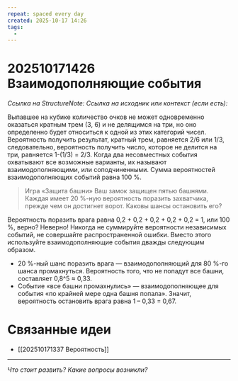 ```yaml
---
repeat: spaced every day
created: 2025-10-17 14:26
tags:
  - 
---
```

# 202510171426 Взаимодополняющие события

*Ссылка на StructureNote:*
*Ссылка на исходник или контекст (если есть):*

Выпавшее на кубике количество очков не может одновременно оказаться кратным трем (3, 6) и не делящимся на три, но оно определенно будет относиться к одной из этих категорий чисел. Вероятность получить результат, кратный трем, равняется 2/6 или 1/3, следовательно, вероятность получить число, которое не делится на три, равняется 1-(1/3) = 2/3. Когда два несовместных события охватывают все возможные варианты, их называют взаимодополняющими, или соподчиненными. Сумма вероятностей взаимодополняющих событий равна 100 %.

> Игра «Защита башни» Ваш замок защищен пятью башнями. Каждая имеет 20 %-ную вероятность поразить захватчика, прежде чем он достигнет ворот. Каковы шансы остановить его?

Вероятность поразить врага равна 0,2 + 0,2 + 0,2 + 0,2 + 0,2 = 1, или 100 %, верно? Неверно! Никогда не суммируйте вероятности независимых событий, не совершайте распространенной ошибки. Вместо этого используйте взаимодополняющие события дважды следующим образом.

- 20 %-ный шанс поразить врага — взаимодополняющий для 80 %-го шанса промахнуться. Вероятность того, что не попадут все башни, составляет 0,8^5 ≈ 0,33.
- Событие «все башни промахнулись» — взаимодополняющее для события «по крайней мере одна башня попала». Значит, вероятность остановить врага равна 1 – 0,33 = 0,67.

# Связанные идеи

- [[202510171337 Вероятность]]

---

*Что стоит развить? Какие вопросы возникли?*
